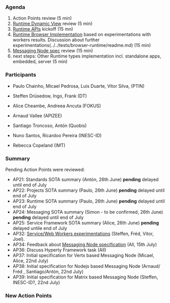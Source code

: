 ### Agenda

1. Action Points review (5 min)
1. [Runtime Dynamic View](../specs/runtime/readme.md) review (5 min)
1. [Runtime APIs](../specs/runtime/runtime-apis.md) kickoff (15 mn)
1. [Runtime Browser Implementation](../specs/runtime/browser-runtime.md) based on experimentations with workers results. Discussion about further experimentations(../../tests/browser-runtime/readme.md) (15 min)
1. [Messaging Node spec](../specs/msg-node/readme.md) review (15 min)
1. next steps: Other Runtime types implementation incl. standalone apps, embedded, server (5 min)

### Participants

* Paulo Chainho, Micael Pedrosa, Luis Duarte, Vitor Silva,  (PTIN)

* Steffen Drüsedow, Ingo, Frank (DT)
* Alice Cheambe, Andreea Ancuta (FOKUS)

* Arnaud Vallee (APIZEE)
* Santiago Troncoso, Antón (Quobis)
* Nuno Santos, Ricardoo Pereira (INESC-ID)

* Rebecca Copeland (IMT)

### Summary

Pending Action Points were reviewed:

* AP21: Standards SOTA summary (Antón, 26th June) **pending** delayed until end of July
* AP22: Projects SOTA summary (Paulo, 26th June) **pending** delayed until end of July
* AP23: Runtime SOTA summary (Paulo, 26th June) **pending** delayed until end of July
* AP24: Messaging SOTA summary (Simon - to be confirmed, 26th June) **pending** delayed until end of July
* AP25: Service Framework SOTA summary (Alice, 26th June) **pending** delayed untile end of July
* AP32: [Service/Web Workers experimentations](../../tests/workers/readme.md) (Steffen, Fréd, Vitor, Joel).
* AP34: Feedback about [Messaging Node specification](../specs/msg-node/readme.md) (All, 15th July) 
* AP36: Discuss Hyperty Framework task (All) 
* AP37: Initial specification for Vertx based Messaging Node (Micael, Alice, 22nd July)
* AP38: Initial specification for Nodejs based Messaging Node (Arnaud/ Fréd , Santiago/Antón, 22nd July)
* AP39: Initial specification for Matrix based Messaging Node (Steffen, INESC-ID?, 22nd July)


### New Action Points
